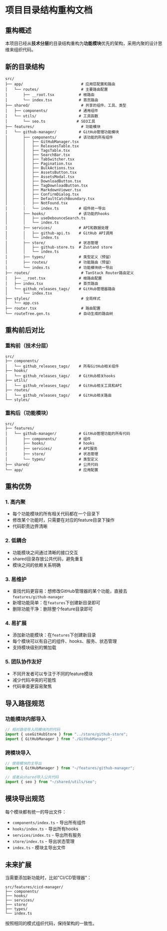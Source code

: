 # 项目目录结构重构文档

## 重构概述

本项目已经从**技术分层**的目录结构重构为**功能模块**优先的架构，采用内聚的设计思维来组织代码。

## 新的目录结构

```
src/
├── app/                          # 应用层配置和路由
│   └── routes/                   # 主要路由配置
│       ├── __root.tsx           # 根路由
│       └── index.tsx            # 首页路由
├── shared/                       # 共享的组件、工具、类型
│   ├── components/              # 通用组件
│   └── utils/                   # 工具函数
│       └── seo.ts              # SEO工具
├── features/                     # 功能模块
│   └── github-manager/          # GitHub管理功能模块
│       ├── components/          # 该功能的所有组件
│       │   ├── GitHubManager.tsx
│       │   ├── ReleasesTable.tsx
│       │   ├── TagsTable.tsx
│       │   ├── SearchBar.tsx
│       │   ├── TabSwitcher.tsx
│       │   ├── Pagination.tsx
│       │   ├── BulkActions.tsx
│       │   ├── AssetsButton.tsx
│       │   ├── AssetsModal.tsx
│       │   ├── DownloadButton.tsx
│       │   ├── TagDownloadButton.tsx
│       │   ├── MarkdownViewer.tsx
│       │   ├── ConfirmDialog.tsx
│       │   ├── DefaultCatchBoundary.tsx
│       │   ├── NotFound.tsx
│       │   └── index.ts         # 组件统一导出
│       ├── hooks/               # 该功能的hooks
│       │   ├── useDebounceSearch.ts
│       │   └── index.ts
│       ├── services/            # API和数据处理
│       │   ├── github-api.ts    # GitHub API调用
│       │   └── index.ts
│       ├── store/               # 状态管理
│       │   ├── github-store.ts  # Zustand store
│       │   └── index.ts
│       ├── types/               # 类型定义（预留）
│       ├── routes/              # 功能路由（预留）
│       └── index.ts             # 功能模块统一导出
├── routes/                       # TanStack Router路由定义
│   ├── __root.tsx               # 根路由配置
│   ├── index.tsx                # 首页路由
│   └── github_releases_tags/    # GitHub管理器路由
│       └── index.tsx
├── styles/                       # 全局样式
│   └── app.css
├── router.tsx                    # 路由配置
└── routeTree.gen.ts             # 自动生成的路由树
```

## 重构前后对比

### 重构前（技术分层）

```
src/
├── components/
│   └── github_releases_tags/    # 所有GitHub相关组件
├── hooks/
│   └── github_releases_tags/    # GitHub相关hooks
├── utils/
│   └── github_releases_tags/    # GitHub相关工具和API
├── routes/
│   └── github_releases_tags/    # GitHub相关路由
└── styles/
```

### 重构后（功能模块）

```
src/
├── features/
│   └── github-manager/          # GitHub管理功能的所有代码
│       ├── components/          # 组件
│       ├── hooks/               # hooks
│       ├── services/            # API服务
│       ├── store/               # 状态管理
│       └── types/               # 类型定义
├── shared/                      # 公共代码
└── app/                         # 应用配置
```

## 重构优势

### 1. **高内聚**

- 每个功能模块的所有相关代码都在一个目录下
- 修改某个功能时，只需要在对应的feature目录下操作
- 代码职责边界清晰

### 2. **低耦合**

- 功能模块之间通过清晰的接口交互
- shared目录存放公共代码，避免重复
- 模块之间的依赖关系明确

### 3. **易维护**

- 查找代码更容易：想修改GitHub管理器的某个功能，直接去`features/github-manager`
- 新增功能简单：在`features`下创建新目录即可
- 删除功能干净：删除整个feature目录即可

### 4. **易扩展**

- 添加新功能模块：在`features`下创建新目录
- 每个模块可以有自己的组件、hooks、服务、状态管理
- 支持模块级别的懒加载

### 5. **团队协作友好**

- 不同开发者可以专注于不同的feature模块
- 减少代码冲突的可能性
- 代码审查更容易聚焦

## 导入路径规范

### 功能模块内部导入

```typescript
// 相对路径导入同模块内的代码
import { useGitHubStore } from "../store/github-store";
import { GitHubManager } from "./GitHubManager";
```

### 跨模块导入

```typescript
// 使用模块的主导出
import { GitHubManager } from "~/features/github-manager";

// 或者从shared导入公共代码
import { seo } from "~/shared/utils/seo";
```

## 模块导出规范

每个模块都有统一的导出文件：

- `components/index.ts` - 导出所有组件
- `hooks/index.ts` - 导出所有hooks
- `services/index.ts` - 导出所有服务
- `store/index.ts` - 导出状态管理
- `index.ts` - 模块主导出文件

## 未来扩展

当需要添加新功能时，比如"CI/CD管理器"：

```
src/features/cicd-manager/
├── components/
├── hooks/
├── services/
├── store/
├── types/
└── index.ts
```

按照相同的模式组织代码，保持架构的一致性。
